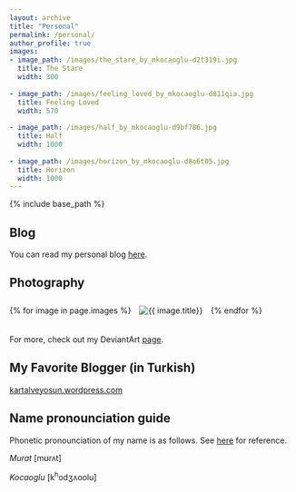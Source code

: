 ```yaml
---
layout: archive
title: "Personal"
permalink: /personal/
author_profile: true
images:
- image_path: /images/the_stare_by_mkocaoglu-d2t319i.jpg
  title: The Stare
  width: 300
  
- image_path: /images/feeling_loved_by_mkocaoglu-d811qia.jpg
  title: Feeling Loved
  width: 570
  
- image_path: /images/half_by_mkocaoglu-d9bf786.jpg
  title: Half
  width: 1000
  
- image_path: /images/horizon_by_mkocaoglu-d8o6t05.jpg
  title: Horizon
  width: 1000
---
```


{% include base_path %}

## Blog
You can read my personal blog [here](https://www.muratkocaoglu.com/blog). 

## Photography

<p float="center">
    {% for image in page.images %}
    <img style="padding-left: 10px; padding-right: 10px; padding-bottom: 20px; padding-top: 10px;" src="{{ image.image_path }}" alt="{{ image.title}}" width="{{ image.width}}"/>
  {% endfor %}
</p>

For more, check out my DeviantArt [page](https://www.deviantart.com/mkocaoglu). 

## My Favorite Blogger (in Turkish)
[kartalveyosun.wordpress.com](https://kartalveyosun.wordpress.com)

## Name pronounciation guide
Phonetic pronounciation of my name is as follows. See [here](https://easypronunciation.com/en/american-english-pronunciation-ipa-chart) for reference.

*Murat* [mʊrʌt]

*Kocaoglu* [k<sup>h</sup>odʒʌoolu]
